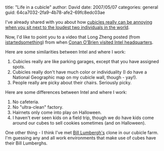 
title: "Life in a cubicle"
author: David
date: 2007/05/07
categories: general
guid: 64ca7032-2fa9-4b78-afe2-69fc8edc03ae

I've already shared with you about how [cubicles really can be annoying when you sit next to the loudest two individuals in the world](http://www.mohundro.com/blog/2006/08/27/NoisyWorkingConditions.aspx).

Now, I'd like to point you to a video that Long Zheng posted (from [istartedsomething](http://www.istartedsomething.com/)) from when [Conan O'Brien visited Intel headquarters](http://www.istartedsomething.com/20070506/conan-intel-video/).

Here are some similarities between Intel and where I work: 

1. Cubicles really are like parking garages, except that you have assigned spots.
2. Cubicles really don't have much color or individuality (I do have a National Geographic map on my cubicle wall, though - yay!).
3. People really are picky about their chairs. Seriously picky.

Here are some differences between Intel and where I work:

1. No cafeteria.
2. No "ultra-clean" factory.
3. Hairnets only come into play on Halloween.
4. I haven't ever seen kids on a field trip, though we do have kids come around our cubes to sell cookies sometimes (and on Halloween).

One other thing - I think I've met [Bill Lumbergh's](http://www.imdb.com/title/tt0151804/) clone in our cubicle farm. I'm guessing any and all work environments that make use of cubes have their Bill Lumberghs.



